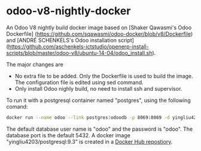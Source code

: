 odoo-v8-nightly-docker
======================

An Odoo V8 nightly build docker image based on [Shaker Qawasmi's Odoo Dockerfile]
(https://github.com/sqawasmi/odoo-docker/blob/v8/Dockerfile) and 
[ANDRÉ SCHENKELS's Odoo installation script] 
(https://github.com/aschenkels-ictstudio/openerp-install-scripts/blob/master/odoo-v8/ubuntu-14-04/odoo_install.sh). 

The major changes are 

* No extra file to be added. Only the Dockerfile is used to build the image. The configuration file is edited using sed command.
* Only install Odoo nighly build, no need to install ssh and supervisor. 

To run it with a postgresql container named "postgres", using the following comand:

```bash
docker run --name odoo --link postgres:odoodb -p 8069:8069 -d yingliu4203/odoo8nightly:date-tag
```
The default database user name is "odoo" and the password is "odoo". 
The database port is the default 5432. A docker image "yingliu4203/postgresql:9.3" is created in a [Docker Hub repostiory](https://registry.hub.docker.com/u/yingliu4203/postgresql/). 
